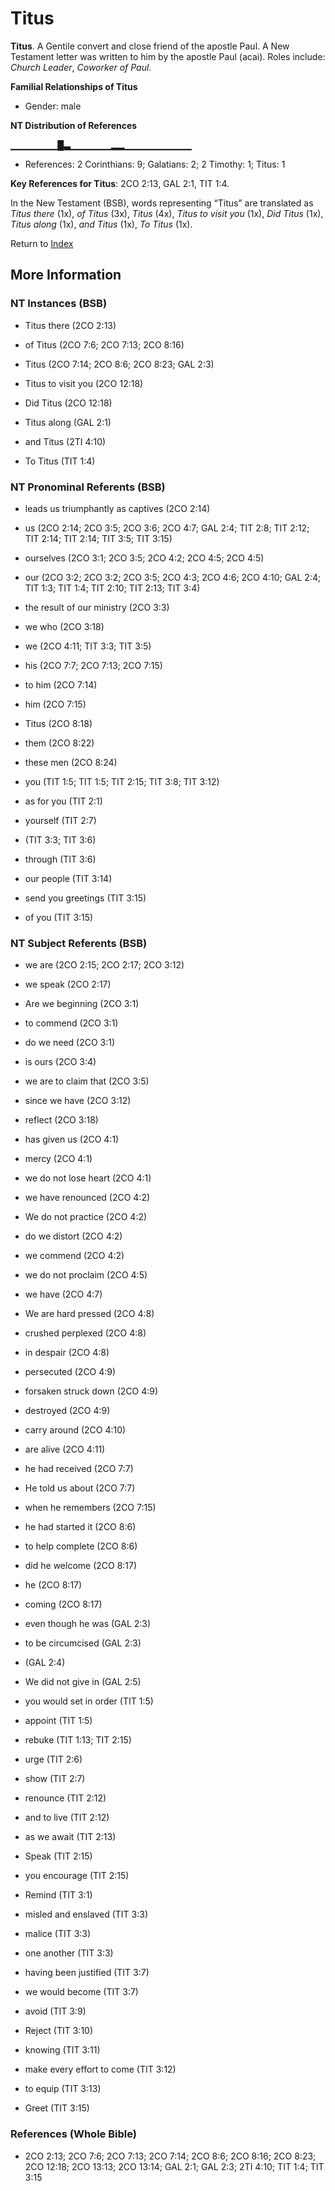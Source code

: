 # Titus
**Titus**. 
A Gentile convert and close friend of the apostle Paul. A New Testament letter was written to him by the apostle Paul (acai). 
Roles include: 
_Church Leader_, _Coworker of Paul_. 




**Familial Relationships of Titus**


* Gender: male


**NT Distribution of References**

▁▁▁▁▁▁▁█▃▁▁▁▁▁▁▂▂▁▁▁▁▁▁▁▁▁▁
* References: 2 Corinthians: 9; Galatians: 2; 2 Timothy: 1; Titus: 1



**Key References for Titus**: 
2CO 2:13, GAL 2:1, TIT 1:4. 




In the New Testament (BSB), words representing “Titus” are translated as 
*Titus there* (1x), *of Titus* (3x), *Titus* (4x), *Titus to visit you* (1x), *Did Titus* (1x), *Titus along* (1x), *and Titus* (1x), *To Titus* (1x). 


Return to [Index](00-Index.md)

## More Information

### NT Instances (BSB)

* Titus there (2CO 2:13)

* of Titus (2CO 7:6; 2CO 7:13; 2CO 8:16)

* Titus (2CO 7:14; 2CO 8:6; 2CO 8:23; GAL 2:3)

* Titus to visit you (2CO 12:18)

* Did Titus (2CO 12:18)

* Titus along (GAL 2:1)

* and Titus (2TI 4:10)

* To Titus (TIT 1:4)



### NT Pronominal Referents (BSB)

* leads us triumphantly as captives (2CO 2:14)

* us (2CO 2:14; 2CO 3:5; 2CO 3:6; 2CO 4:7; GAL 2:4; TIT 2:8; TIT 2:12; TIT 2:14; TIT 2:14; TIT 3:5; TIT 3:15)

* ourselves (2CO 3:1; 2CO 3:5; 2CO 4:2; 2CO 4:5; 2CO 4:5)

* our (2CO 3:2; 2CO 3:2; 2CO 3:5; 2CO 4:3; 2CO 4:6; 2CO 4:10; GAL 2:4; TIT 1:3; TIT 1:4; TIT 2:10; TIT 2:13; TIT 3:4)

* the result of our ministry (2CO 3:3)

* we who (2CO 3:18)

* we (2CO 4:11; TIT 3:3; TIT 3:5)

* his (2CO 7:7; 2CO 7:13; 2CO 7:15)

* to him (2CO 7:14)

* him (2CO 7:15)

* Titus (2CO 8:18)

* them (2CO 8:22)

* these men (2CO 8:24)

* you (TIT 1:5; TIT 1:5; TIT 2:15; TIT 3:8; TIT 3:12)

* as for you (TIT 2:1)

* yourself (TIT 2:7)

*  (TIT 3:3; TIT 3:6)

* through (TIT 3:6)

* our people (TIT 3:14)

* send you greetings (TIT 3:15)

* of you (TIT 3:15)



### NT Subject Referents (BSB)

* we are (2CO 2:15; 2CO 2:17; 2CO 3:12)

* we speak (2CO 2:17)

* Are we beginning (2CO 3:1)

* to commend (2CO 3:1)

* do we need (2CO 3:1)

* is ours (2CO 3:4)

* we are to claim that (2CO 3:5)

* since we have (2CO 3:12)

* reflect (2CO 3:18)

* has given us (2CO 4:1)

* mercy (2CO 4:1)

* we do not lose heart (2CO 4:1)

* we have renounced (2CO 4:2)

* We do not practice (2CO 4:2)

* do we distort (2CO 4:2)

* we commend (2CO 4:2)

* we do not proclaim (2CO 4:5)

* we have (2CO 4:7)

* We are hard pressed (2CO 4:8)

* crushed perplexed (2CO 4:8)

* in despair (2CO 4:8)

* persecuted (2CO 4:9)

* forsaken struck down (2CO 4:9)

* destroyed (2CO 4:9)

* carry around (2CO 4:10)

* are alive (2CO 4:11)

* he had received (2CO 7:7)

* He told us about (2CO 7:7)

* when he remembers (2CO 7:15)

* he had started it (2CO 8:6)

* to help complete (2CO 8:6)

* did he welcome (2CO 8:17)

* he (2CO 8:17)

* coming (2CO 8:17)

* even though he was (GAL 2:3)

* to be circumcised (GAL 2:3)

*  (GAL 2:4)

* We did not give in (GAL 2:5)

* you would set in order (TIT 1:5)

* appoint (TIT 1:5)

* rebuke (TIT 1:13; TIT 2:15)

* urge (TIT 2:6)

* show (TIT 2:7)

* renounce (TIT 2:12)

* and to live (TIT 2:12)

* as we await (TIT 2:13)

* Speak (TIT 2:15)

* you encourage (TIT 2:15)

* Remind (TIT 3:1)

* misled and enslaved (TIT 3:3)

* malice (TIT 3:3)

* one another (TIT 3:3)

* having been justified (TIT 3:7)

* we would become (TIT 3:7)

* avoid (TIT 3:9)

* Reject (TIT 3:10)

* knowing (TIT 3:11)

* make every effort to come (TIT 3:12)

* to equip (TIT 3:13)

* Greet (TIT 3:15)



### References (Whole Bible)

* 2CO 2:13; 2CO 7:6; 2CO 7:13; 2CO 7:14; 2CO 8:6; 2CO 8:16; 2CO 8:23; 2CO 12:18; 2CO 13:13; 2CO 13:14; GAL 2:1; GAL 2:3; 2TI 4:10; TIT 1:4; TIT 3:15



